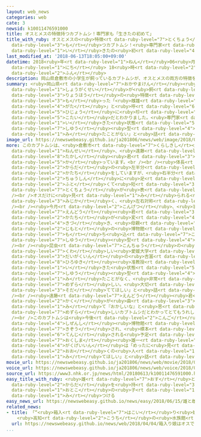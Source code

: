 ```yaml
---
layout: web_news
categories: web
cate: 3
newsid: k10011476591000
title: オスとメスの特徴持つカブトムシ！専門家も「生きたの初めて」
title_with_ruby: オスとメスの<ruby>特徴<rt data-ruby-level="7">とくちょう</rt></ruby><ruby>持<rt
  data-ruby-level="3">も</rt></ruby>つカブトムシ！<ruby>専門家<rt data-ruby-level="6">せんもんか</rt></ruby>も「<ruby>生<rt
  data-ruby-level="1">い</rt></ruby>きたの<ruby>初<rt data-ruby-level="4">はじ</rt></ruby>めて」
last_modified_at: '2018-06-13T18:05:00+09:00'
datetime: 2018<ruby>年<rt data-ruby-level="1">ねん</rt></ruby>06<ruby>月<rt data-ruby-level="1">がつ</rt></ruby>13<ruby>日<rt
  data-ruby-level="1">にち</rt></ruby> 18<ruby>時<rt data-ruby-level="2">じ</rt></ruby>05<ruby>分<rt
  data-ruby-level="2">ふん</rt></ruby>
description: 岡山県倉敷市の小学生が飼っているカブトムシが、オスとメスの両方の特徴を持った「雌雄型」と呼ばれる非常に珍しい個体だとわかりました。専門家は「生きた状態のカブトムシの『雌雄型』は見たことがない」と話しています。
summary: <ruby>岡山県<rt data-ruby-level="7">おかやまけん</rt></ruby><ruby>倉敷市<rt data-ruby-level="7">くらしきし</rt></ruby>の<ruby>小学生<rt
  data-ruby-level="1">しょうがくせい</rt></ruby>が<ruby>飼<rt data-ruby-level="5">か</rt></ruby>っているカブトムシが、オスとメスの<ruby>両方<rt
  data-ruby-level="3">りょうほう</rt></ruby>の<ruby>特徴<rt data-ruby-level="7">とくちょう</rt></ruby>を<ruby>持<rt
  data-ruby-level="3">も</rt></ruby>った「<ruby>雌雄<rt data-ruby-level="7">しゆう</rt></ruby><ruby>型<rt
  data-ruby-level="4">がた</rt></ruby>」と<ruby>呼<rt data-ruby-level="6">よ</rt></ruby>ばれる<ruby>非常<rt
  data-ruby-level="5">ひじょう</rt></ruby>に<ruby>珍<rt data-ruby-level="7">めずら</rt></ruby>しい<ruby>個体<rt
  data-ruby-level="5">こたい</rt></ruby>だとわかりました。<ruby>専門家<rt data-ruby-level="6">せんもんか</rt></ruby>は「<ruby>生<rt
  data-ruby-level="1">い</rt></ruby>きた<ruby>状態<rt data-ruby-level="5">じょうたい</rt></ruby>のカブトムシの『<ruby>雌雄<rt
  data-ruby-level="7">しゆう</rt></ruby><ruby>型<rt data-ruby-level="4">がた</rt></ruby>』は<ruby>見<rt
  data-ruby-level="1">み</rt></ruby>たことがない」と<ruby>話<rt data-ruby-level="2">はな</rt></ruby>しています。
image_url: https://newswebeasy.github.io/ja201806/news/web/image/2018/06/13/K10011476591_1806131937_1806131939_01_03.jpg
more: このカブトムシは、<ruby>倉敷市<rt data-ruby-level="7">くらしきし</rt></ruby>の<ruby>小学<rt data-ruby-level="1">しょうがく</rt></ruby>６<ruby>年生<rt
  data-ruby-level="1">ねんせい</rt></ruby>、<ruby>遠藤<rt data-ruby-level="7">えんどう</rt></ruby><ruby>尊<rt
  data-ruby-level="8">たかし</rt></ruby><ruby>君<rt data-ruby-level="3">くん</rt></ruby>（11）が<ruby>飼<rt
  data-ruby-level="5">か</rt></ruby>っています。<br /><br /><ruby>体長<rt data-ruby-level="2">たいちょう</rt></ruby>５センチほどで<ruby>体<rt
  data-ruby-level="2">からだ</rt></ruby>の<ruby>左半分<rt data-ruby-level="2">ひだりはんぶん</rt></ruby>はほぼオスの<ruby>形<rt
  data-ruby-level="2">かたち</rt></ruby>をしていますが、<ruby>右半分<rt data-ruby-level="2">みぎはんぶん</rt></ruby>を<ruby>中心<rt
  data-ruby-level="2">ちゅうしん</rt></ruby>に<ruby>足<rt data-ruby-level="1">あし</rt></ruby>が<ruby>太<rt
  data-ruby-level="2">ふと</rt></ruby>くて<ruby>短<rt data-ruby-level="3">みじか</rt></ruby>いといったメスの<ruby>特徴<rt
  data-ruby-level="7">とくちょう</rt></ruby>が<ruby>表<rt data-ruby-level="3">あらわ</rt></ruby>れています。<br
  /><br />オスだけに<ruby>見<rt data-ruby-level="1">み</rt></ruby>られる<ruby>角<rt data-ruby-level="2">かく</rt></ruby>は７ミリほどと<ruby>短<rt
  data-ruby-level="3">みじか</rt></ruby>く、<ruby>左右対称<rt data-ruby-level="7">さゆうたいしょう</rt></ruby>ではありません。<br
  /><br /><ruby>今月<rt data-ruby-level="2">こんげつ</rt></ruby>、<ruby>羽化<rt data-ruby-level="7">うか</rt></ruby>したということで、<ruby>遠藤<rt
  data-ruby-level="7">えんどう</rt></ruby><ruby>君<rt data-ruby-level="3">くん</rt></ruby>が<ruby>形<rt
  data-ruby-level="2">かたち</rt></ruby>が<ruby>変<rt data-ruby-level="4">か</rt></ruby>わっていることに<ruby>気付<rt
  data-ruby-level="4">きづ</rt></ruby>き、<ruby>母親<rt data-ruby-level="2">ははおや</rt></ruby>とともに<ruby>地元<rt
  data-ruby-level="2">じもと</rt></ruby>の<ruby>博物館<rt data-ruby-level="4">はくぶつかん</rt></ruby>に<ruby>持<rt
  data-ruby-level="7">も</rt></ruby>ち<ruby>込<rt data-ruby-level="7">こ</rt></ruby>んだところ「<ruby>雌雄<rt
  data-ruby-level="7">しゆう</rt></ruby><ruby>型<rt data-ruby-level="4">がた</rt></ruby>」だとわかったということです。<br
  /><br /><ruby>昆虫<rt data-ruby-level="7">こんちゅう</rt></ruby>の<ruby>生態<rt data-ruby-level="5">せいたい</rt></ruby>に<ruby>詳<rt
  data-ruby-level="7">くわ</rt></ruby>しい<ruby>愛媛大学<rt data-ruby-level="8">えひめだいがく</rt></ruby><ruby>大学院<rt
  data-ruby-level="3">だいがくいん</rt></ruby>の<ruby>吉冨<rt data-ruby-level="8">よしとみ</rt></ruby><ruby>博之<rt
  data-ruby-level="8">ひろゆき</rt></ruby><ruby>准教授<rt data-ruby-level="7">じゅんきょうじゅ</rt></ruby>は「<ruby>生<rt
  data-ruby-level="1">い</rt></ruby>きた<ruby>状態<rt data-ruby-level="5">じょうたい</rt></ruby>のカブトムシの『<ruby>雌雄<rt
  data-ruby-level="7">しゆう</rt></ruby><ruby>型<rt data-ruby-level="4">がた</rt></ruby>』は<ruby>見<rt
  data-ruby-level="1">み</rt></ruby>たことがなく、<ruby>非常<rt data-ruby-level="5">ひじょう</rt></ruby>に<ruby>珍<rt
  data-ruby-level="7">めずら</rt></ruby>しい。<ruby>大切<rt data-ruby-level="2">たいせつ</rt></ruby>に<ruby>育<rt
  data-ruby-level="3">そだ</rt></ruby>ててほしい」と<ruby>話<rt data-ruby-level="2">はな</rt></ruby>しています。<br
  /><br /><ruby>遠藤<rt data-ruby-level="7">えんどう</rt></ruby><ruby>君<rt data-ruby-level="3">くん</rt></ruby>は「<ruby>角<rt
  data-ruby-level="2">かく</rt></ruby>が<ruby>曲<rt data-ruby-level="3">ま</rt></ruby>がっているのを<ruby>見<rt
  data-ruby-level="1">み</rt></ruby>て『おかしいな』と<ruby>思<rt data-ruby-level="2">おも</rt></ruby>いました。<ruby>珍<rt
  data-ruby-level="7">めずら</rt></ruby>しいカブトムシだとわかってとてもうれしい」と<ruby>話<rt data-ruby-level="2">はな</rt></ruby>していました。<br
  /><br />このカブトムシは<ruby>今後<rt data-ruby-level="2">こんご</rt></ruby>、<ruby>倉敷市立<rt data-ruby-level="7">くらしきしりつ</rt></ruby><ruby>自然史<rt
  data-ruby-level="4">しぜんし</rt></ruby><ruby>博物館<rt data-ruby-level="4">はくぶつかん</rt></ruby>に<ruby>寄贈<rt
  data-ruby-level="7">きぞう</rt></ruby>され、<ruby>標本<rt data-ruby-level="4">ひょうほん</rt></ruby>として<ruby>展示<rt
  data-ruby-level="6">てんじ</rt></ruby>される<ruby>予定<rt data-ruby-level="3">よてい</rt></ruby>で、<ruby>奥島<rt
  data-ruby-level="7">おくしま</rt></ruby><ruby>雄一<rt data-ruby-level="7">ゆういち</rt></ruby><ruby>学芸員<rt
  data-ruby-level="4">がくげいいん</rt></ruby>は「めったに<ruby>見<rt data-ruby-level="1">み</rt></ruby>られないものなので、<ruby>多<rt
  data-ruby-level="2">おお</rt></ruby>くの<ruby>人<rt data-ruby-level="1">ひと</rt></ruby>に<ruby>見<rt
  data-ruby-level="1">み</rt></ruby>てほしい」と<ruby>話<rt data-ruby-level="2">はな</rt></ruby>していました。
movie_url: https://newswebeasy.github.io/ja201806/news/web/movie/2018/06/13/k10011476591_201806131937_201806131938.mp4
voice_url: https://newswebeasy.github.io/ja201806/news/web/voice/2018/06/13/k10011476591_201806131937_201806131938.mp3
source_url: https://www3.nhk.or.jp/news/html/20180613/k10011476591000.html
easy_title_with_ruby: <ruby>雄<rt data-ruby-level="7">おす</rt></ruby>と<ruby>雌<rt data-ruby-level="7">めす</rt></ruby>の<ruby>体<rt
  data-ruby-level="2">からだ</rt></ruby>を<ruby>持<rt data-ruby-level="3">も</rt></ruby>ったカブトムシを<ruby>男<rt
  data-ruby-level="1">おとこ</rt></ruby>の<ruby>子<rt data-ruby-level="1">こ</rt></ruby>が<ruby>見<rt
  data-ruby-level="1">み</rt></ruby>つける
easy_news_url: https://newswebeasy.github.io/news/easy/2018/06/15/雄と雌の体を持ったカブトムシを男の子が見つける
related_news:
- title: 「“<ruby>箱入<rt data-ruby-level="7">はこい</rt></ruby>り<ruby>娘<rt data-ruby-level="7">むすめ</rt></ruby>”はオスでした」
    <ruby>高知<rt data-ruby-level="2">こうち</rt></ruby>の<ruby>水族館<rt data-ruby-level="3">すいぞくかん</rt></ruby>のカピバラ
  url: https://newswebeasy.github.io/news/web/2018/04/04/箱入り娘はオスでした-高知の水族館のカピバラ
...
```

